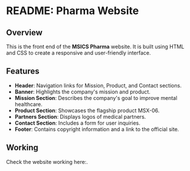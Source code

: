 # README:  Pharma Website

## Overview
This is the front end of the **MSICS Pharma** website. It is built using HTML and CSS to create a responsive and user-friendly interface.

## Features
- **Header**: Navigation links for Mission, Product, and Contact sections.
- **Banner**: Highlights the company's mission and product.
- **Mission Section**: Describes the company's goal to improve mental healthcare.
- **Product Section**: Showcases the flagship product MSX-06.
- **Partners Section**: Displays logos of medical partners.
- **Contact Section**: Includes a form for user inquiries.
- **Footer**: Contains copyright information and a link to the official site.

## Working
Check the website working here:.


